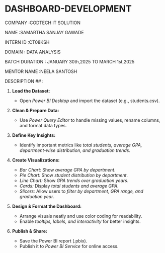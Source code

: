 # DASHBOARD-DEVELOPMENT
COMPANY :CODTECH IT SOLUTION

NAME :SAMARTHA SANJAY GAWADE

INTERN ID :CT08KSH

DOMAIN : DATA ANALYSIS

BATCH DURATION : JANUARY 30th,2025 TO MARCH 1st,2025

MENTOR NAME :NEELA SANTOSH

DESCRIPTION ## :
1. **Load the Dataset:**  
   - Open *Power BI Desktop* and import the dataset (e.g., students.csv).  

2. **Clean & Prepare Data:**  
   - Use *Power Query Editor* to handle missing values, rename columns, and format data types.  

3. **Define Key Insights:**  
   - Identify important metrics like *total students, average GPA, department-wise distribution, and graduation trends*.  

4. **Create Visualizations:**  
   - *Bar Chart:* Show *average GPA by department*.  
   - *Pie Chart:* Show *student distribution by department*.  
   - *Line Chart:* Show *GPA trends over graduation years*.  
   - *Cards:* Display *total students and average GPA*.  
   - *Slicers:* Allow users to *filter by department, GPA range, and graduation year*.  

5. **Design & Format the Dashboard:**  
   - Arrange visuals neatly and use color coding for readability.  
   - Enable *tooltips, labels, and interactivity* for better insights.  

6. **Publish & Share:**  
   - Save the Power BI report (.pbix).  
   - Publish it to *Power BI Service* for online access.
